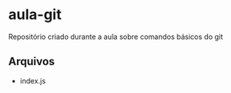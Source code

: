 ﻿# aula-git

Repositório criado durante a aula sobre comandos básicos do git

## Arquivos  
+ index.js
